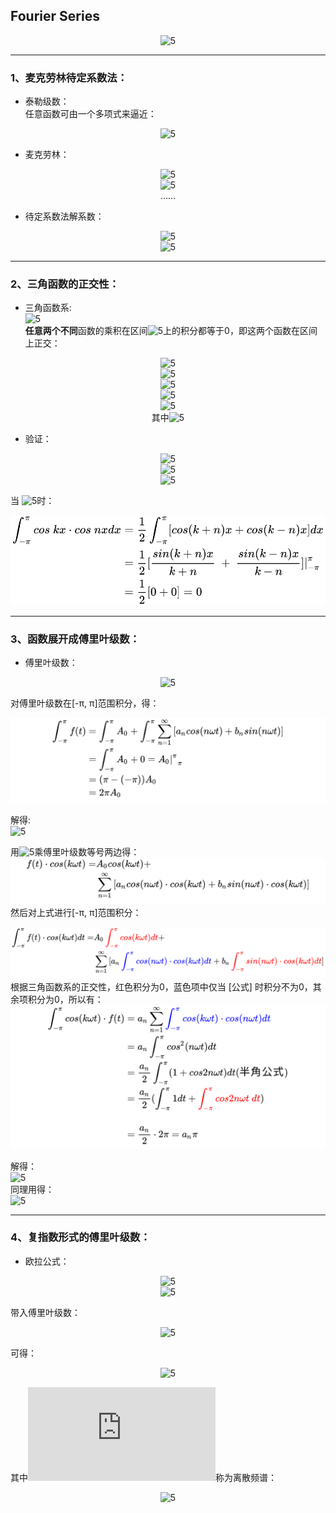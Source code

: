 ## Fourier Series

<center>

![5](https://latex.codecogs.com/svg.latex?f(t)=A_0+\sum_{n=1}^{\infty}a_{n}\cos{(n\omega{t})}+b_{n}\sin{(n\omega{t})})  
</center> 

---

### 1、麦克劳林待定系数法：
- 泰勒级数：  
任意函数可由一个多项式来逼近：
<center>  

![5](https://latex.codecogs.com/svg.latex?f(x)=A_0+A_{1}x+A_{2}x^2+A_{3}x^3...)  
</center>

- 麦克劳林：
<center>  

![5](https://latex.codecogs.com/svg.latex?f'(x)=A_{1}+2A_{2}x+3A_{3}x^2...)  
![5](https://latex.codecogs.com/svg.latex?f''(x)=2A_{2}+6A_{3}x...)  
......
</center>

- 待定系数法解系数：  
<center>  

![5](https://latex.codecogs.com/svg.latex?A_0=f(0),A_{1}=f'(0),A_{2}=f''(0)/2,...)  
![5](https://latex.codecogs.com/svg.latex?A_n=f^{(-n)}(0)/n!)  
</center>

---

### 2、三角函数的正交性：
- 三角函数系:  
![5](https://latex.codecogs.com/svg.latex?1,\cos{x},\sin{x},\cos{2x},\sin{2x},...)  
**任意两个不同**函数的乘积在区间![5](https://latex.codecogs.com/svg.latex?[-\pi,\pi])上的积分都等于0，即这两个函数在区间上正交：
<center>  

![5](https://latex.codecogs.com/svg.latex?\int_{-\pi}^{\pi}\cos{(nx)}dx=0)  
![5](https://latex.codecogs.com/svg.latex?\int_{-\pi}^{\pi}\sin{(nx)}dx=0)   
![5](https://latex.codecogs.com/svg.latex?\int_{-\pi}^{\pi}\cos{(nx)}\cdot\sin{(kx)}dx=0)  
![5](https://latex.codecogs.com/svg.latex?\int_{-\pi}^{\pi}\cos{(nx)}\cdot\cos{(kx)}dx=0)  
![5](https://latex.codecogs.com/svg.latex?\int_{-\pi}^{\pi}\sin{(nx)}\cdot\sin{(kx)}dx=0,)  
其中![5](https://latex.codecogs.com/svg.latex?n,k\in\(1,2,3,...\),n\not=k)
</center>

- 验证：  
<center>  
  
![5](https://latex.codecogs.com/svg.latex?\cos{(nx)}\cdot\cos{(kx)}dx=\frac{1}{2}[\cos{(k+n)x}+\cos{(k-n)x}])  
![5](https://latex.codecogs.com/svg.latex?\sin{(nx)}\cdot\sin{(kx)}dx=-\frac{1}{2}[\cos{(k+n)x}-\cos{(k-n)x}])  
![5](https://latex.codecogs.com/svg.latex?\cos{(nx)}\cdot\sin{(kx)}dx=\frac{1}{2}[\cos{(k+n)x}+\cos{(k-n)x}])
</center>

当 ![5](https://latex.codecogs.com/svg.latex?k\not=n)时：  

![5](equation.svg)

---  

### 3、函数展开成傅里叶级数：
- 傅里叶级数：
<center>

![5](https://latex.codecogs.com/svg.latex?f(t)=A_0+\sum_{n=1}^{\infty}a_{n}\cos{(n\omega{t})}+b_{n}\sin{(n\omega{t})})  
</center>  

对傅里叶级数在[-π, π]范围积分，得：  
<center>  

![5](equation2.svg)
</center>

解得:  
![5](https://latex.codecogs.com/svg.latex?A_0=\frac{1}{2\pi}\int_{-\pi}^{\pi}f(t))  

用![5](https://latex.codecogs.com/svg.latex?\cos(k\omega{t}))乘傅里叶级数等号两边得：  
![6](equation3.svg)  
然后对上式进行[-π, π]范围积分：  

![6](equation4.svg)  
根据三角函数系的正交性，红色积分为0，蓝色项中仅当 [公式] 时积分不为0，其余项积分为0，所以有：
![6](equation5.svg)  

解得：  
![5](https://latex.codecogs.com/svg.latex?a_n=\frac{1}{\pi}\int_{-\pi}^{\pi}\cos(n\omega{t})f(t)dt,(k\not=n))  
同理用得：  
![5](https://latex.codecogs.com/svg.latex?b_n=\frac{1}{\pi}\int_{-\pi}^{\pi}\sin(n\omega{t})f(t)dt,(k\not=n))  

---

### 4、复指数形式的傅里叶级数：

- 欧拉公式：  
<center>

![5](https://latex.codecogs.com/svg.latex?cos(n\omega{t})=\frac{e^{in\omega{t}+e^{-in\omega{t}}}}{2})  
![5](https://latex.codecogs.com/svg.latex?sin(n\omega{t})=\frac{e^{in\omega{t}-e^{-in\omega{t}}}}{2i})  
</center> 

带入傅里叶级数：
<center>

![5](https://latex.codecogs.com/svg.latex?f(t)=a_0+\sum_{n=1}^{\infty}[\frac{a_n-ib_n}{2}e^{in\omega{t}}+\frac{a_n+ib_n}{2}e^{-in\omega{t}}])  
</center> 
可得：  
<center>

![5](https://latex.codecogs.com/svg.latex?f(t)=\sum_{n=-\infty}^{\infty}c_{n}e^{-in\omega\{t}})  
</center> 

其中![5](https://latex.codecogs.com/svg.latex?c_n)称为离散频谱：
<center>

![5](https://latex.codecogs.com/svg.latex?c_n=\frac{1}{T}\int_{\frac{-T}{2}}^{\frac{T}{2}}f(t)e^{-in\omega\{t}}dt)  
</center> 